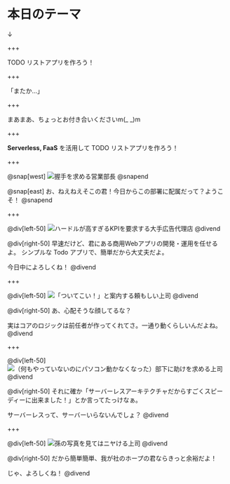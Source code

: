 # 本日のテーマ
↓

+++

TODO リストアプリを作ろう！

+++

「またか…」

+++

まあまあ、ちょっとお付き合いくださいm(_ _)m

+++

**Serverless, FaaS** を活用して TODO リストアプリを作ろう！

+++

@snap[west]
![握手を求める営業部長](https://www.pakutaso.com/shared/img/thumb/YOTA82_akusyuwomotomeru15123614_TP_V.jpg)
@snapend

@snap[east]
お、ねえねえそこの君！今日からこの部署に配属だって？ようこそ！
@snapend

+++

@div[left-50]
![ハードルが高すぎるKPIを要求する大手広告代理店](https://www.pakutaso.com/shared/img/thumb/YOTA85_husaiyou215135819_TP_V.jpg)
@divend

@div[right-50]
早速だけど、君にある商用Webアプリの開発・運用を任せるよ。
シンプルな Todo アプリで、簡単だから大丈夫だよ。

今日中によろしくね！
@divend

+++

@div[left-50]
![「ついてこい！」と案内する頼もしい上司](https://www.pakutaso.com/shared/img/thumb/0I9A100015030106yubi_TP_V.jpg)
@divend

@div[right-50]
あ、心配そうな顔してるな？

実はコアのロジックは前任者が作ってくれてさ。一通り動くらしいんだよね。
@divend

+++

@div[left-50]
![（何もやっていないのにパソコン動かなくなった）部下に助けを求める上司](https://www.pakutaso.com/shared/img/thumb/0I9A111415030157cyotto_TP_V.jpg)
@divend

@div[right-50]
それに確か「サーバーレスアーキテクチャだからすごくスピーディーに出来ました！」とか言ってたっけなぁ。

サーバーレスって、サーバーいらないんでしょ？
@divend

+++

@div[left-50]
![孫の写真を見てはニヤける上司](https://www.pakutaso.com/shared/img/thumb/YOTA96_nikonikopc15134422_TP_V.jpg)
@divend

@div[right-50]
だから簡単簡単、我が社のホープの君ならきっと余裕だよ！

じゃ、よろしくね！
@divend
